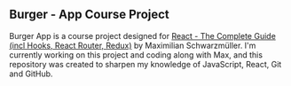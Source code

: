 ## Burger - App Course Project

Burger App is a course project designed for [React - The Complete Guide (incl Hooks, React Router, Redux)](https://www.udemy.com/course/react-the-complete-guide-incl-redux/) by Maximilian Schwarzmüller. I'm currently working on this project and coding along with Max, and this repository was created to sharpen my knowledge of JavaScript, React, Git and GitHub.
